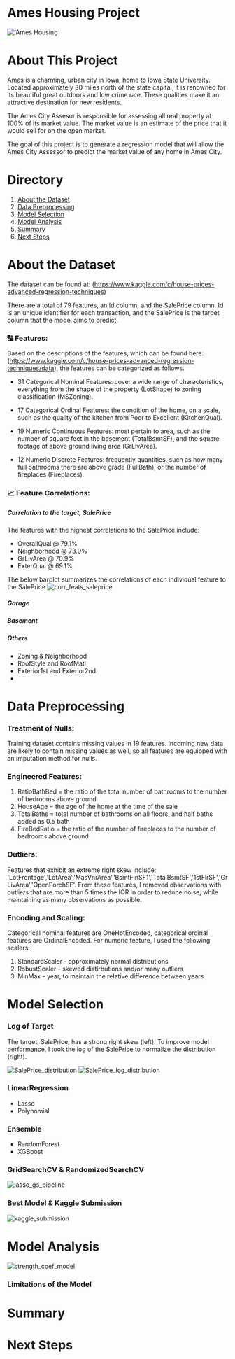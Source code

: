 # Ames Housing Project

!['Ames Housing](https://storage.googleapis.com/kaggle-media/competitions/House%20Prices/kaggle_5407_media_housesbanner.png)

# About This Project

Ames is a charming, urban city in Iowa, home to Iowa State University. Located approximately 30 miles north of the state capital, it is renowned for its beautiful great outdoors and low crime rate. These qualities make it an attractive destination for new residents. 

The Ames City Assesor is responsible for assessing all real property at 100% of its market value. The market value is an estimate of the price that it would sell for on the open market. 

The goal of this project is to generate a regression model that will allow the Ames City Assessor to predict the market value of any home in Ames City. 

# Directory

1. [About the Dataset](#-about-the-dataset)
2. [Data Preprocessing](#-data-preprocessing)
3. [Model Selection](#-model-selection)
4. [Model Analysis](#-model-analysis)
5. [Summary](#-summary)
6. [Next Steps](#-next-steps)


# About the Dataset

The dataset can be found at: (https://www.kaggle.com/c/house-prices-advanced-regression-techniques)

There are a total of 79 features, an Id column, and the SalePrice column. Id is an unique identifier for each transaction, and the SalePrice is the target column that the model aims to predict.

### 🔠 Features:

Based on the descriptions of the features, which can be found here: (https://www.kaggle.com/c/house-prices-advanced-regression-techniques/data), the features can be categorized as follows. 

- 31 Categorical Nominal Features: cover a wide range of characteristics, everything from the shape of the property (LotShape) to zoning classification (MSZoning).

- 17 Categorical Ordinal Features: the condition of the home, on a scale, such as the quality of the kitchen from Poor to Excellent (KitchenQual).

- 19 Numeric Continuous Features: most pertain to area, such as the number of square feet in the basement (TotalBsmtSF), and the square footage of above ground living area (GrLivArea).

- 12 Numeric Discrete Features: frequently quantities, such as how many full bathrooms there are above grade (FullBath), or the number of fireplaces (Fireplaces).

### 📈 Feature Correlations:

##### Correlation to the target, SalePrice
The features with the highest correlations to the SalePrice include: 
- OverallQual @ 79.1%
- Neighborhood @ 73.9%
- GrLivArea @ 70.9%
- ExterQual @ 69.1%

The below barplot summarizes the correlations of each individual feature to the SalePrice
![corr_feats_saleprice](https://github.com/user-attachments/assets/1dbe0224-5316-4f0d-8d2b-3fa909047420)


##### Garage

##### Basement

##### Others
- Zoning & Neighborhood
- RoofStyle and RoofMatl
- Exterior1st and Exterior2nd
- 

# Data Preprocessing

### Treatment of Nulls:
Training dataset contains missing values in 19 features. Incoming new data are likely to contain missing values as well, so all features are equipped with an imputation method for nulls. 

### Engineered Features:
1. RatioBathBed = the ratio of the total number of bathrooms to the number of bedrooms above ground
2. HouseAge = the age of the home at the time of the sale
3. TotalBaths = total number of bathrooms on all floors, and half baths added as 0.5 bath
4. FireBedRatio = the ratio of the number of fireplaces to the number of bedrooms above ground

### Outliers:
Features that exhibit an extreme right skew include: 'LotFrontage','LotArea','MasVnrArea','BsmtFinSF1','TotalBsmtSF','1stFlrSF','GrLivArea','OpenPorchSF'.
From these features, I removed observations with outliers that are more than 5 times the IQR in order to reduce noise, while maintaining as many observations as possible.

### Encoding and Scaling:
Categorical nominal features are OneHotEncoded, categorical ordinal features are OrdinalEncoded.
For numeric feature, I used the following scalers:
1. StandardScaler - approximately normal distributions
2. RobustScaler - skewed distirbutions and/or many outliers
3. MinMax - year, to maintain the relative difference between years

# Model Selection

### Log of Target
The target, SalePrice, has a strong right skew (left). 
To improve model performance, I took the log of the SalePrice to normalize the distribution (right).

![SalePrice_distribution](https://github.com/user-attachments/assets/abf9761e-9d05-4f64-a480-3a812d7ad7bc) ![SalePrice_log_distribution](https://github.com/user-attachments/assets/06fac3a4-994b-4d72-a7d1-a76941cca399)

### LinearRegression
- Lasso
- Polynomial

### Ensemble
- RandomForest
- XGBoost

### GridSearchCV & RandomizedSearchCV

![lasso_gs_pipeline](https://github.com/user-attachments/assets/74d4f8b2-138c-485d-b67e-3d95959881a3)

### Best Model & Kaggle Submission

![kaggle_submission](https://github.com/user-attachments/assets/26c45416-d87f-468b-9dc4-39b20d396b42)


# Model Analysis

![strength_coef_model](https://github.com/user-attachments/assets/65ce82e7-3280-4739-bb72-216fb7bf17d4)

### Limitations of the Model

# Summary

# Next Steps
